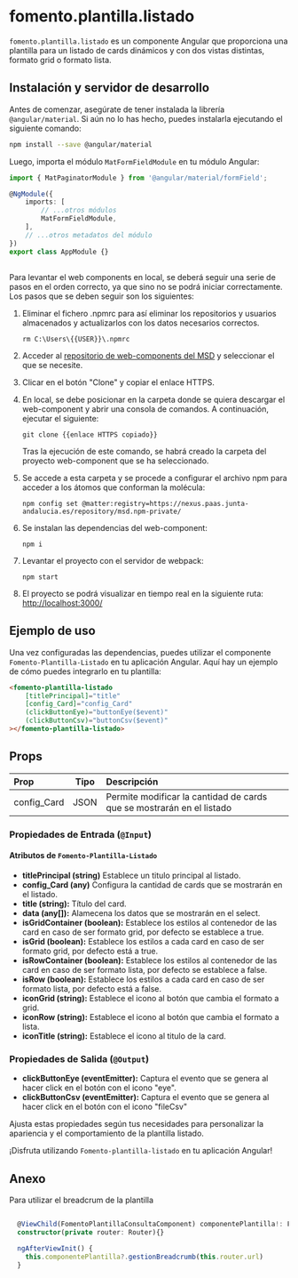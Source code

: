 # fomento.plantilla.listado

`fomento.plantilla.listado` es un componente Angular que proporciona una plantilla para un listado de cards dinámicos y con dos vistas distintas, formato grid o formato lista.

## Instalación y servidor de desarrollo

Antes de comenzar, asegúrate de tener instalada la librería `@angular/material`. Si aún no lo has hecho, puedes instalarla ejecutando el siguiente comando:

```bash
npm install --save @angular/material
```

Luego, importa el módulo `MatFormFieldModule` en tu módulo Angular:

```typescript
import { MatPaginatorModule } from '@angular/material/formField';

@NgModule({
	imports: [
		// ...otros módulos
		MatFormFieldModule,
	],
	// ...otros metadatos del módulo
})
export class AppModule {}
```

##

Para levantar el web components en local, se deberá seguir una serie de pasos en el orden correcto, ya que sino no se podrá iniciar correctamente. Los pasos que se deben seguir son los siguientes:

1. Eliminar el fichero .npmrc para así eliminar los repositorios y usuarios almacenados y actualizarlos con los datos necesarios correctos.

   ```
   rm C:\Users\{{USER}}\.npmrc
   ```

2. Acceder al [repositorio de web-components del MSD](https://gitlab.juntadeandalucia.es/pt-exp-webcomponents) y seleccionar el que se necesite.
3. Clicar en el botón "Clone" y copiar el enlace HTTPS.
4. En local, se debe posicionar en la carpeta donde se quiera descargar el web-component y abrir una consola de comandos. A continuación, ejecutar el siguiente:
   ```
   git clone {{enlace HTTPS copiado}}
   ```
   Tras la ejecución de este comando, se habrá creado la carpeta del proyecto web-component que se ha seleccionado.
5. Se accede a esta carpeta y se procede a configurar el archivo npm para acceder a los átomos que conforman la molécula:
   ```
   npm config set @matter:registry=https://nexus.paas.junta-andalucia.es/repository/msd.npm-private/
   ```
6. Se instalan las dependencias del web-component:
   ```
   npm i
   ```
7. Levantar el proyecto con el servidor de webpack:
   ```
   npm start
   ```
8. El proyecto se podrá visualizar en tiempo real en la siguiente ruta: [http://localhost:3000/](http://localhost:3000/)

## Ejemplo de uso

Una vez configuradas las dependencias, puedes utilizar el componente `Fomento-Plantilla-Listado` en tu aplicación Angular. Aquí hay un ejemplo de cómo puedes integrarlo en tu plantilla:

```html
<fomento-plantilla-listado
	[titlePrincipal]="title"
	[config_Card]="config_Card"
	(clickButtonEye)="buttonEye($event)"
	(clickButtonCsv)="buttonCsv($event)"
></fomento-plantilla-listado>
```

## Props

| Prop        | Tipo | Descripción                                                           |
| :---------- | :--: | :-------------------------------------------------------------------- |
| config_Card | JSON | Permite modificar la cantidad de cards que se mostrarán en el listado |

### Propiedades de Entrada (`@Input`)

#### Atributos de `Fomento-Plantilla-Listado`

- **titlePrincipal (string)** Establece un titulo principal al listado.
- **config_Card (any)** Configura la cantidad de cards que se mostrarán en el listado.
- **title (string):** Título del card.
- **data (any[]):** Alamecena los datos que se mostrarán en el select.
- **isGridContainer (boolean):** Establece los estilos al contenedor de las card en caso de ser formato grid, por defecto se establece a true.
- **isGrid (boolean):** Establece los estilos a cada card en caso de ser formato grid, por defecto está a true.
- **isRowContainer (boolean):** Establece los estilos al contenedor de las card en caso de ser formato lista, por defecto se establece a false.
- **isRow (boolean):** Establece los estilos a cada card en caso de ser formato lista, por defecto está a false.
- **iconGrid (string):** Establece el icono al botón que cambia el formato a grid.
- **iconRow (string):** Establece el icono al botón que cambia el formato a lista.
- **iconTitle (string):** Establece el icono al titulo de la card.

### Propiedades de Salida (`@Output`)

- **clickButtonEye (eventEmitter<any>):** Captura el evento que se genera al hacer click en el botón con el icono "eye".
- **clickButtonCsv (eventEmitter<any>):** Captura el evento que se genera al hacer click en el botón con el icono "fileCsv"

Ajusta estas propiedades según tus necesidades para personalizar la apariencia y el comportamiento de la plantilla listado.

¡Disfruta utilizando `Fomento-plantilla-listado` en tu aplicación Angular!

## Anexo

Para utilizar el breadcrum de la plantilla

```ts

  @ViewChild(FomentoPlantillaConsultaComponent) componentePlantilla!: FomentoPlantillaConsultaComponent;
  constructor(private router: Router){}

  ngAfterViewInit() {
    this.componentePlantilla?.gestionBreadcrumb(this.router.url)
  }
```
